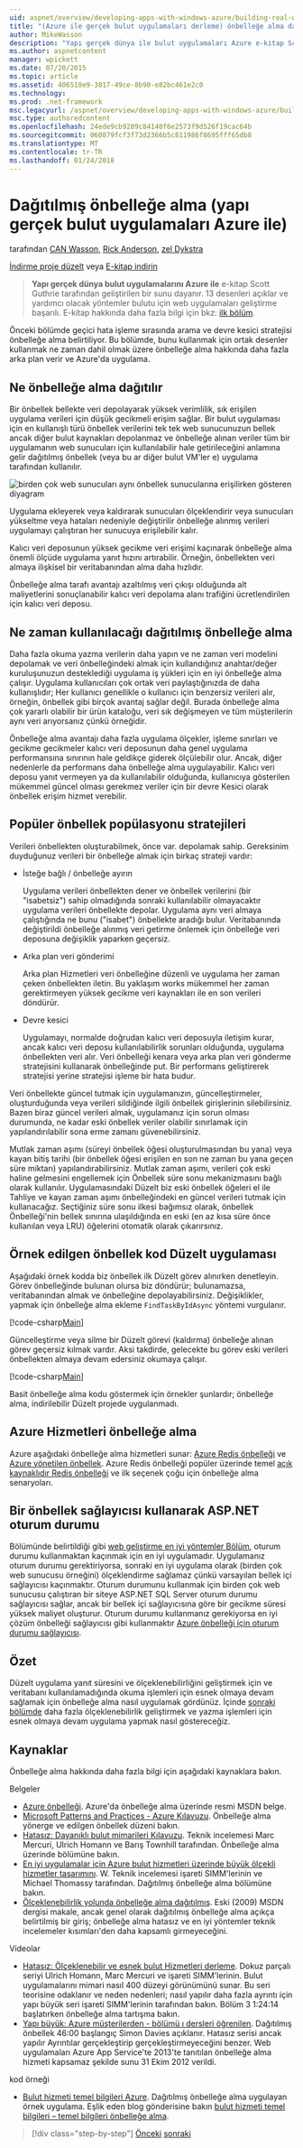 ```yaml
---
uid: aspnet/overview/developing-apps-with-windows-azure/building-real-world-cloud-apps-with-windows-azure/distributed-caching
title: "(Azure ile gerçek bulut uygulamaları derleme) önbelleğe alma dağıtılmış | Microsoft Docs"
author: MikeWasson
description: "Yapı gerçek dünya ile bulut uygulamaları Azure e-kitap Scott Guthrie tarafından geliştirilen bir sunu temel alır. 13 desenleri ve kendisi için yöntemler açıklanmaktadır..."
ms.author: aspnetcontent
manager: wpickett
ms.date: 07/20/2015
ms.topic: article
ms.assetid: 406518e9-3817-49ce-8b90-e82bc461e2c0
ms.technology: 
ms.prod: .net-framework
msc.legacyurl: /aspnet/overview/developing-apps-with-windows-azure/building-real-world-cloud-apps-with-windows-azure/distributed-caching
msc.type: authoredcontent
ms.openlocfilehash: 24ede9cb9289c84140f6e2573f9d526f19cac64b
ms.sourcegitcommit: 060879fcf3f73d2366b5c811986f8695fff65db8
ms.translationtype: MT
ms.contentlocale: tr-TR
ms.lasthandoff: 01/24/2018
---
```

<a name="distributed-caching-building-real-world-cloud-apps-with-azure"></a>Dağıtılmış önbelleğe alma (yapı gerçek bulut uygulamaları Azure ile)
====================
tarafından [CAN Wasson](https://github.com/MikeWasson), [Rick Anderson](https://github.com/Rick-Anderson), [zel Dykstra](https://github.com/tdykstra)

[İndirme proje düzelt](http://code.msdn.microsoft.com/Fix-It-app-for-Building-cdd80df4) veya [E-kitap indirin](http://blogs.msdn.com/b/microsoft_press/archive/2014/07/23/free-ebook-building-cloud-apps-with-microsoft-azure.aspx)

> **Yapı gerçek dünya bulut uygulamalarını Azure ile** e-kitap Scott Guthrie tarafından geliştirilen bir sunu dayanır. 13 desenleri açıklar ve yardımcı olacak yöntemler bulutu için web uygulamaları geliştirme başarılı. E-kitap hakkında daha fazla bilgi için bkz: [ilk bölüm](introduction.md).


Önceki bölümde geçici hata işleme sırasında arama ve devre kesici stratejisi önbelleğe alma belirtiliyor. Bu bölümde, bunu kullanmak için ortak desenler kullanmak ne zaman dahil olmak üzere önbelleğe alma hakkında daha fazla arka plan verir ve Azure'da uygulama.

## <a name="what-is-distributed-caching"></a>Ne önbelleğe alma dağıtılır

Bir önbellek bellekte veri depolayarak yüksek verimlilik, sık erişilen uygulama verileri için düşük gecikmeli erişim sağlar. Bir bulut uygulaması için en kullanışlı türü önbellek verilerini tek tek web sunucunuzun bellek ancak diğer bulut kaynakları depolanmaz ve önbelleğe alınan veriler tüm bir uygulamanın web sunucuları için kullanılabilir hale getirileceğini anlamına gelir dağıtılmış önbellek (veya bu ar diğer bulut VM'ler e) uygulama tarafından kullanılır.

![birden çok web sunucuları aynı önbellek sunucularına erişilirken gösteren diyagram](distributed-caching/_static/image1.png)

Uygulama ekleyerek veya kaldırarak sunucuları ölçeklendirir veya sunucuları yükseltme veya hataları nedeniyle değiştirilir önbelleğe alınmış verileri uygulamayı çalıştıran her sunucuya erişilebilir kalır.

Kalıcı veri deposunun yüksek gecikme veri erişimi kaçınarak önbelleğe alma önemli ölçüde uygulama yanıt hızını artırabilir. Örneğin, önbellekten veri almaya ilişkisel bir veritabanından alma daha hızlıdır.

Önbelleğe alma tarafı avantajı azaltılmış veri çıkışı olduğunda alt maliyetlerini sonuçlanabilir kalıcı veri depolama alanı trafiğini ücretlendirilen için kalıcı veri deposu.

## <a name="when-to-use-distributed-caching"></a>Ne zaman kullanılacağı dağıtılmış önbelleğe alma

Daha fazla okuma yazma verilerin daha yapın ve ne zaman veri modelini depolamak ve veri önbelleğindeki almak için kullandığınız anahtar/değer kuruluşunuzun desteklediği uygulama iş yükleri için en iyi önbelleğe alma çalışır. Uygulama kullanıcıları çok ortak veri paylaştığınızda de daha kullanışlıdır; Her kullanıcı genellikle o kullanıcı için benzersiz verileri alır, örneğin, önbellek gibi birçok avantaj sağlar değil. Burada önbelleğe alma çok yararlı olabilir bir ürün kataloğu, veri sık değişmeyen ve tüm müşterilerin aynı veri arıyorsanız çünkü örneğidir.

Önbelleğe alma avantajı daha fazla uygulama ölçekler, işleme sınırları ve gecikme gecikmeler kalıcı veri deposunun daha genel uygulama performansına sınırının hale geldikçe giderek ölçülebilir olur. Ancak, diğer nedenlerle da performans daha önbelleğe alma uygulayabilir. Kalıcı veri deposu yanıt vermeyen ya da kullanılabilir olduğunda, kullanıcıya gösterilen mükemmel güncel olması gerekmez veriler için bir devre Kesici olarak önbellek erişim hizmet verebilir.

## <a name="popular-cache-population-strategies"></a>Popüler önbellek popülasyonu stratejileri

Verileri önbellekten oluşturabilmek, önce var. depolamak sahip. Gereksinim duyduğunuz verileri bir önbelleğe almak için birkaç strateji vardır:

- İsteğe bağlı / önbelleğe ayırın

    Uygulama verileri önbellekten dener ve önbellek verilerini (bir "isabetsiz") sahip olmadığında sonraki kullanılabilir olmayacaktır uygulama verileri önbellekte depolar. Uygulama aynı veri almaya çalıştığında ne bunu ("isabet") önbellekte aradığı bulur. Veritabanında değiştirildi önbelleğe alınmış veri getirme önlemek için önbelleğe veri deposuna değişiklik yaparken geçersiz.
- Arka plan veri gönderimi

    Arka plan Hizmetleri veri önbelleğine düzenli ve uygulama her zaman çeken önbellekten iletin. Bu yaklaşım works mükemmel her zaman gerektirmeyen yüksek gecikme veri kaynakları ile en son verileri döndürür.
- Devre kesici

    Uygulamayı, normalde doğrudan kalıcı veri deposuyla iletişim kurar, ancak kalıcı veri deposu kullanılabilirlik sorunları olduğunda, uygulama önbellekten veri alır. Veri önbelleği kenara veya arka plan veri gönderme stratejisini kullanarak önbelleğinde put. Bir performans geliştirerek stratejisi yerine stratejisi işleme bir hata budur.

Veri önbellekte güncel tutmak için uygulamanızın, güncelleştirmeler, oluşturduğunda veya verileri sildiğinde ilgili önbellek girişlerinin silebilirsiniz. Bazen biraz güncel verileri almak, uygulamanız için sorun olması durumunda, ne kadar eski önbellek veriler olabilir sınırlamak için yapılandırılabilir sona erme zamanı güvenebilirsiniz.

Mutlak zaman aşımı (süreyi önbellek öğesi oluşturulmasından bu yana) veya kayan bitiş tarihi (bir önbellek öğesi erişilen en son ne zaman bu yana geçen süre miktarı) yapılandırabilirsiniz. Mutlak zaman aşımı, verileri çok eski haline gelmesini engellemek için Önbellek süre sonu mekanizmasını bağlı olarak kullanılır. Uygulamasındaki Düzelt biz eski önbellek öğeleri el ile Tahliye ve kayan zaman aşımı önbelleğindeki en güncel verileri tutmak için kullanacağız. Seçtiğiniz süre sonu ilkesi bağımsız olarak, önbellek Önbelleği'nin bellek sınırına ulaşıldığında en eski (en az kısa süre önce kullanılan veya LRU) öğelerini otomatik olarak çıkarırsınız.

## <a name="sample-cache-aside-code-for-fix-it-app"></a>Örnek edilgen önbellek kod Düzelt uygulaması

Aşağıdaki örnek kodda biz önbellek ilk Düzelt görev alınırken denetleyin. Görev önbelleğinde bulunan olursa biz döndürür; bulunamazsa, veritabanından almak ve önbelleğine depolayabilirsiniz. Değişiklikler, yapmak için önbelleğe alma ekleme `FindTaskByIdAsync` yöntemi vurgulanır.

[!code-csharp[Main](distributed-caching/samples/sample1.cs?highlight=5,9-11,13-15,19)]

Güncelleştirme veya silme bir Düzelt görevi (kaldırma) önbelleğe alınan görev geçersiz kılmak vardır. Aksi takdirde, gelecekte bu görev eski verileri önbellekten almaya devam edersiniz okumaya çalışır.

[!code-csharp[Main](distributed-caching/samples/sample2.cs?highlight=7)]

Basit önbelleğe alma kodu göstermek için örnekler şunlardır; önbelleğe alma, indirilebilir Düzelt projede uygulanmadı.

## <a name="azure-caching-services"></a>Azure Hizmetleri önbelleğe alma

Azure aşağıdaki önbelleğe alma hizmetleri sunar: [Azure Redis önbelleği](https://msdn.microsoft.com/library/dn690523.aspx) ve [Azure yönetilen önbellek](https://msdn.microsoft.com/library/dn386094.aspx). Azure Redis önbelleği popüler üzerinde temel [açık kaynaklıdır Redis önbelleği](http://redis.io/) ve ilk seçenek çoğu için önbelleğe alma senaryoları.

<a id="sessionstate"></a>
## <a name="aspnet-session-state-using-a-cache-provider"></a>Bir önbellek sağlayıcısı kullanarak ASP.NET oturum durumu

Bölümünde belirtildiği gibi [web geliştirme en iyi yöntemler Bölüm](web-development-best-practices.md), oturum durumu kullanmaktan kaçınmak için en iyi uygulamadır. Uygulamanız oturum durumu gerektiriyorsa, sonraki en iyi uygulama olarak (birden çok web sunucusu örneğini) ölçeklendirme sağlamaz çünkü varsayılan bellek içi sağlayıcısı kaçınmaktır. Oturum durumunu kullanmak için birden çok web sunucusu çalıştıran bir siteye ASP.NET SQL Server oturum durumu sağlayıcısı sağlar, ancak bir bellek içi sağlayıcısına göre bir gecikme süresi yüksek maliyet oluşturur. Oturum durumu kullanmanız gerekiyorsa en iyi çözüm önbelleği sağlayıcısı gibi kullanmaktır [Azure önbelleği için oturum durumu sağlayıcısı](https://msdn.microsoft.com/library/windowsazure/gg185668.aspx).

## <a name="summary"></a>Özet

Düzelt uygulama yanıt süresini ve ölçeklenebilirliğini geliştirmek için ve veritabanı kullanılamadığında okuma işlemleri için esnek olmaya devam sağlamak için önbelleğe alma nasıl uygulamak gördünüz. İçinde [sonraki bölümde](queue-centric-work-pattern.md) daha fazla ölçeklenebilirlik geliştirmek ve yazma işlemleri için esnek olmaya devam uygulama yapmak nasıl göstereceğiz.

## <a name="resources"></a>Kaynaklar

Önbelleğe alma hakkında daha fazla bilgi için aşağıdaki kaynaklara bakın.

Belgeler

- [Azure önbelleği](https://msdn.microsoft.com/library/gg278356.aspx). Azure'da önbelleğe alma üzerinde resmi MSDN belge.
- [Microsoft Patterns and Practices - Azure Kılavuzu](https://msdn.microsoft.com/library/dn568099.aspx). Önbelleğe alma yönerge ve edilgen önbellek düzeni bakın.
- [Hatasız: Dayanıklı bulut mimarileri Kılavuzu](https://msdn.microsoft.com/library/windowsazure/jj853352.aspx). Teknik incelemesi Marc Mercuri, Ulrich Homann ve Barış Townhill tarafından. Önbelleğe alma üzerinde bölümüne bakın.
- [En iyi uygulamalar için Azure bulut hizmetleri üzerinde büyük ölçekli hizmetler tasarımını](https://msdn.microsoft.com/library/windowsazure/jj717232.aspx). W. Teknik incelemesi işareti SIMM'lerinin ve Michael Thomassy tarafından. Dağıtılmış önbelleğe alma bölümüne bakın.
- [Ölçeklenebilirlik yolunda önbelleğe alma dağıtılmış](https://msdn.microsoft.com/magazine/dd942840.aspx). Eski (2009) MSDN dergisi makale, ancak genel olarak dağıtılmış önbelleğe alma açıkça belirtilmiş bir giriş; önbelleğe alma hatasız ve en iyi yöntemler teknik incelemeler kısımları'den daha kapsamlı girmeyeceğini.

Videolar

- [Hatasız: Ölçeklenebilir ve esnek bulut Hizmetleri derleme](https://channel9.msdn.com/Series/FailSafe). Dokuz parçalı seriyi Ulrich Homann, Marc Mercuri ve işareti SIMM'lerinin. Bulut uygulamalarını mimari nasıl 400 düzeyi görünümünü sunar. Bu seri teorisine odaklanır ve neden nedenleri; nasıl yapılır daha fazla ayrıntı için yapı büyük seri işareti SIMM'lerinin tarafından bakın. Bölüm 3 1:24:14 başlatırken önbelleğe alma tartışma bakın.
- [Yapı büyük: Azure müşterilerden - bölümü ı dersleri öğrenilen](https://channel9.msdn.com/Events/Build/2012/3-029). Dağıtılmış önbellek 46:00 başlangıç Simon Davies açıklanır. Hatasız serisi ancak yapılır Ayrıntılar gerçekleştirip gerçekleştirmeyeceğini benzer. Web uygulamaları Azure App Service'te 2013'te tanıtılan önbelleğe alma hizmeti kapsamaz şekilde sunu 31 Ekim 2012 verildi.

kod örneği

- [Bulut hizmeti temel bilgileri Azure](https://code.msdn.microsoft.com/Cloud-Service-Fundamentals-4ca72649). Dağıtılmış önbelleğe alma uygulayan örnek uygulama. Eşlik eden blog gönderisine bakın [bulut hizmeti temel bilgileri – temel bilgileri önbelleğe alma](https://blogs.msdn.com/b/windowsazure/archive/2013/10/03/cloud-service-fundamentals-caching-basics.aspx).

>[!div class="step-by-step"]
[Önceki](transient-fault-handling.md)
[sonraki](queue-centric-work-pattern.md)
